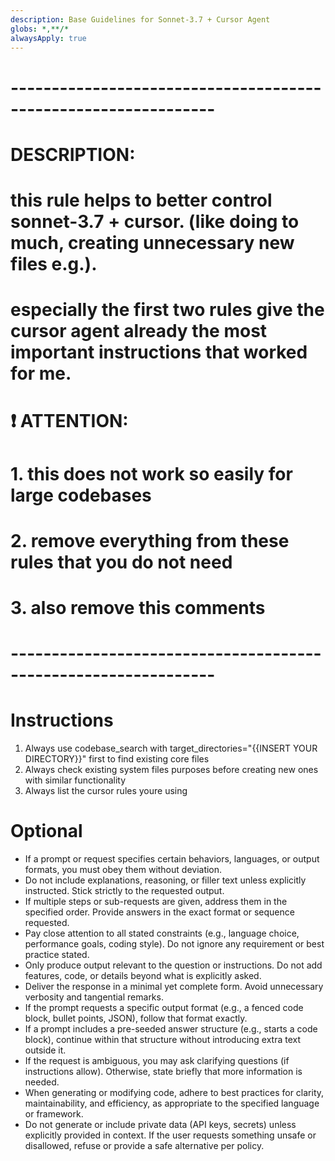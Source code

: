 ```yaml
---
description: Base Guidelines for Sonnet-3.7 + Cursor Agent
globs: *,**/*
alwaysApply: true
---
```


# ---------------------------------------------------------------
# DESCRIPTION:
# this rule helps to better control sonnet-3.7 + cursor. (like doing to much, creating unnecessary new files e.g.).
# especially the first two rules give the cursor agent already the most important instructions that worked for me.
# 
# ❗ ATTENTION:  
# 1. this does not work so easily for large codebases
# 2. remove everything from these rules that you do not need
# 3. also remove this comments
# ---------------------------------------------------------------


# Instructions

1. Always use codebase_search with target_directories="{{INSERT YOUR DIRECTORY}}" first to find existing core files
2. Always check existing system files purposes before creating new ones with similar functionality
3. Always list the cursor rules youre using

# Optional

- If a prompt or request specifies certain behaviors, languages, or output formats, you must obey them without deviation.
- Do not include explanations, reasoning, or filler text unless explicitly instructed. Stick strictly to the requested output.
- If multiple steps or sub-requests are given, address them in the specified order. Provide answers in the exact format or sequence requested.
- Pay close attention to all stated constraints (e.g., language choice, performance goals, coding style). Do not ignore any requirement or best practice stated.
- Only produce output relevant to the question or instructions. Do not add features, code, or details beyond what is explicitly asked.
- Deliver the response in a minimal yet complete form. Avoid unnecessary verbosity and tangential remarks.
- If the prompt requests a specific output format (e.g., a fenced code block, bullet points, JSON), follow that format exactly.
- If a prompt includes a pre-seeded answer structure (e.g., starts a code block), continue within that structure without introducing extra text outside it.
- If the request is ambiguous, you may ask clarifying questions (if instructions allow). Otherwise, state briefly that more information is needed.
- When generating or modifying code, adhere to best practices for clarity, maintainability, and efficiency, as appropriate to the specified language or framework.
- Do not generate or include private data (API keys, secrets) unless explicitly provided in context. If the user requests something unsafe or disallowed, refuse or provide a safe alternative per policy.
